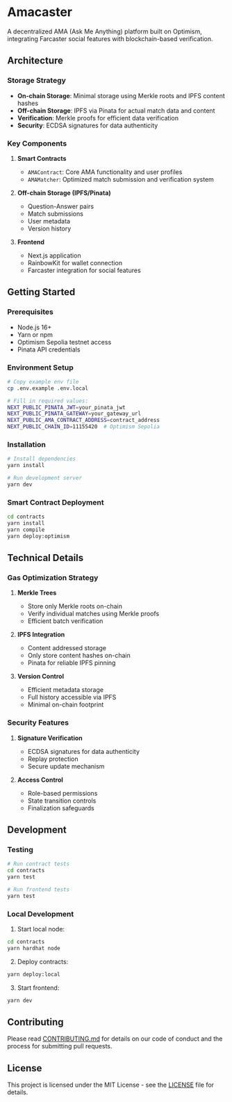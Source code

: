 # Amacaster

A decentralized AMA (Ask Me Anything) platform built on Optimism, integrating Farcaster social features with blockchain-based verification.

## Architecture

### Storage Strategy

- **On-chain Storage**: Minimal storage using Merkle roots and IPFS content hashes
- **Off-chain Storage**: IPFS via Pinata for actual match data and content
- **Verification**: Merkle proofs for efficient data verification
- **Security**: ECDSA signatures for data authenticity

### Key Components

1. **Smart Contracts**

   - `AMAContract`: Core AMA functionality and user profiles
   - `AMAMatcher`: Optimized match submission and verification system

2. **Off-chain Storage (IPFS/Pinata)**

   - Question-Answer pairs
   - Match submissions
   - User metadata
   - Version history

3. **Frontend**
   - Next.js application
   - RainbowKit for wallet connection
   - Farcaster integration for social features

## Getting Started

### Prerequisites

- Node.js 16+
- Yarn or npm
- Optimism Sepolia testnet access
- Pinata API credentials

### Environment Setup

```bash
# Copy example env file
cp .env.example .env.local

# Fill in required values:
NEXT_PUBLIC_PINATA_JWT=your_pinata_jwt
NEXT_PUBLIC_PINATA_GATEWAY=your_gateway_url
NEXT_PUBLIC_AMA_CONTRACT_ADDRESS=contract_address
NEXT_PUBLIC_CHAIN_ID=11155420  # Optimism Sepolia
```

### Installation

```bash
# Install dependencies
yarn install

# Run development server
yarn dev
```

### Smart Contract Deployment

```bash
cd contracts
yarn install
yarn compile
yarn deploy:optimism
```

## Technical Details

### Gas Optimization Strategy

1. **Merkle Trees**

   - Store only Merkle roots on-chain
   - Verify individual matches using Merkle proofs
   - Efficient batch verification

2. **IPFS Integration**

   - Content addressed storage
   - Only store content hashes on-chain
   - Pinata for reliable IPFS pinning

3. **Version Control**
   - Efficient metadata storage
   - Full history accessible via IPFS
   - Minimal on-chain footprint

### Security Features

1. **Signature Verification**

   - ECDSA signatures for data authenticity
   - Replay protection
   - Secure update mechanism

2. **Access Control**
   - Role-based permissions
   - State transition controls
   - Finalization safeguards

## Development

### Testing

```bash
# Run contract tests
cd contracts
yarn test

# Run frontend tests
yarn test
```

### Local Development

1. Start local node:

```bash
cd contracts
yarn hardhat node
```

2. Deploy contracts:

```bash
yarn deploy:local
```

3. Start frontend:

```bash
yarn dev
```

## Contributing

Please read [CONTRIBUTING.md](CONTRIBUTING.md) for details on our code of conduct and the process for submitting pull requests.

## License

This project is licensed under the MIT License - see the [LICENSE](LICENSE) file for details.

